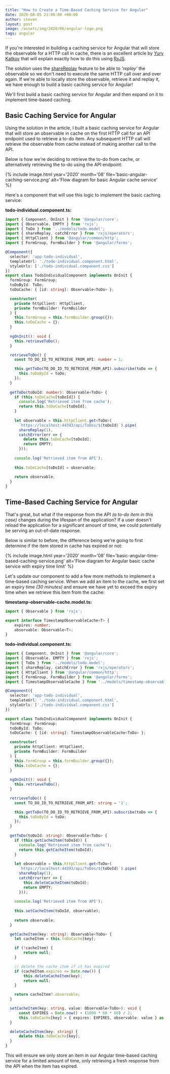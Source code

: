 ```yaml
---
title: "How to Create a Time-Based Caching Service for Angular"
date: 2020-08-05 21:00:00 +00:00
author: steven
layout: post
image: /assets/img/2020/06/angular-logo.png
tags: angular
---
```


If you're interested in building a caching service for Angular that will store the observable for a HTTP call in cache, 
there is an excellent article by [Yury Katkov](https://medium.com/better-programming/how-to-create-a-caching-service-for-angular-bfad6cbe82b0) 
that will explain exactly how to do this using [RxJS](https://rxjs.dev/).

The solution uses the [shareReplay](https://www.learnrxjs.io/learn-rxjs/operators/multicasting/sharereplay) feature to be able to 
*'replay'* the observable so we don't need to execute the same HTTP call over and over again. If we're able to locally store the 
observable, retrieve it and replay it, we have enough to build a basic caching service for Angular!

We'll first build a basic caching service for Angular and then expand on it to implement time-based caching.

## Basic Caching Service for Angular

Using the solution in the article, I built a basic caching service for Angular that will store an observable in cache on the first HTTP call 
for an API endpoint used to retrieve a to-do item. Any subsequent HTTP call will retrieve the observable from cache instead of 
making another call to the API.

Below is how we're deciding to retrieve the to-do from cache, or alternatively retrieving the to-do using the API endpoint:

{%
    include image.html
    year='2020'
    month='08'
    file='basic-angular-caching-service.png'
    alt='Flow diagram for basic Angular cache service'
%}

Here's a component that will use this logic to implement the basic caching service:

**todo-individual.component.ts:**

```typescript
import { Component, OnInit } from '@angular/core';
import { Observable, EMPTY } from 'rxjs';
import { ToDo } from '../models/todo.model';
import { shareReplay, catchError } from 'rxjs/operators';
import { HttpClient } from '@angular/common/http';
import { FormGroup, FormBuilder } from '@angular/forms';

@Component({
  selector: 'app-todo-individual',
  templateUrl: './todo-individual.component.html',
  styleUrls: ['./todo-individual.component.css']
})
export class TodoIndividualComponent implements OnInit {
  formGroup: FormGroup;
  toDoById: ToDo;
  toDoCache: { [id: string]: Observable<ToDo> };

  constructor(
    private httpClient: HttpClient,
    private formBuilder: FormBuilder
  ) {
    this.formGroup = this.formBuilder.group({});
    this.toDoCache = {};
  }
  
  ngOnInit(): void {
    this.retrieveToDo();
  }

  retrieveToDo() {
    const TO_DO_ID_TO_RETRIEVE_FROM_API: number = 1;

    this.getToDo(TO_DO_ID_TO_RETRIEVE_FROM_API).subscribe(toDo => {
      this.toDoById = toDo;
    });
  }
  
  getToDo(toDoId: number): Observable<ToDo> {
    if (this.toDoCache[toDoId]) {
      console.log('Retrieved item from cache');
      return this.toDoCache[toDoId];
    }
    
    let observable = this.httpClient.get<ToDo>(
      `https://localhost:44393/api/ToDos/${toDoId}`).pipe(
      shareReplay(1),
      catchError(err => {
        delete this.toDoCache[toDoId];
        return EMPTY;
      }));
    
    console.log('Retrieved item from API');
    
    this.toDoCache[toDoId] = observable;
    
    return observable;
  }
}
```

## Time-Based Caching Service for Angular

That's great, but what if the response from the API *(a to-do item in this case)* changes during the lifespan of the application? If a 
user doesn't reload the application for a significant amount of time, we could potentially be serving an out-of-date response.

Below is similar to before, the difference being we're going to first determine if the item stored in cache has expired or not:

{%
    include image.html
    year='2020'
    month='08'
    file='basic-angular-time-based-caching-service.png'
    alt='Flow diagram for Angular basic cache service with expiry time limit'
%}

Let's update our component to add a few more methods to implement a time-based caching service. When we add an item to the cache, we first 
set an expiry time *(30 minutes)* and ensure we have yet to exceed the expiry time when we retrieve this item from the cache:

**timestamp-observable-cache.model.ts:**

```typescript
import { Observable } from 'rxjs';

export interface TimestampObservableCache<T> {
    expires: number;
    observable: Observable<T>;
}
```

**todo-individual.component.ts:**

```typescript
import { Component, OnInit } from '@angular/core';
import { Observable, EMPTY } from 'rxjs';
import { ToDo } from '../models/todo.model';
import { shareReplay, catchError } from 'rxjs/operators';
import { HttpClient } from '@angular/common/http';
import { FormGroup, FormBuilder } from '@angular/forms';
import { TimestampObservableCache } from '../models/timestamp-observable-cache.model';

@Component({
  selector: 'app-todo-individual',
  templateUrl: './todo-individual.component.html',
  styleUrls: ['./todo-individual.component.css']
})

export class TodoIndividualComponent implements OnInit {
  formGroup: FormGroup;
  toDoById: ToDo;
  toDoCache: { [id: string]: TimestampObservableCache<ToDo> };

  constructor(
    private httpClient: HttpClient,
    private formBuilder: FormBuilder
  ) {
    this.formGroup = this.formBuilder.group({});
    this.toDoCache = {};
  }
  
  ngOnInit(): void {
    this.retrieveToDo();
  }

  retrieveToDo() {
    const TO_DO_ID_TO_RETRIEVE_FROM_API: string = '1';

    this.getToDo(TO_DO_ID_TO_RETRIEVE_FROM_API).subscribe(toDo => {
      this.toDoById = toDo;
    });
  }
  
  getToDo(toDoId: string): Observable<ToDo> {
    if (this.getCacheItem(toDoId)) {
      console.log('Retrieved item from cache');
      return this.getCacheItem(toDoId);
    }
    
    let observable = this.httpClient.get<ToDo>(
      `https://localhost:44393/api/ToDos/${toDoId}`).pipe(
      shareReplay(1),
      catchError(err => {
        this.deleteCacheItem(toDoId);
        return EMPTY;
      }));
    
    console.log('Retrieved item from API');
    
    this.setCacheItem(toDoId, observable);
    
    return observable;
  }

  getCacheItem(key: string): Observable<ToDo> {
    let cacheItem = this.toDoCache[key];

    if (!cacheItem) {
        return null;
    }

    // delete the cache item if it has expired
    if (cacheItem.expires <= Date.now()) {
        this.deleteCacheItem(key);
        return null;
    }

    return cacheItem?.observable;
  }

  setCacheItem(key: string, value: Observable<ToDo>): void {
      const EXPIRES = Date.now() + (1000 * 60 * 60) / 2;
      this.toDoCache[key] = { expires: EXPIRES, observable: value } as TimestampObservableCache<ToDo>;
  }

  deleteCacheItem(key: string) {
      delete this.toDoCache[key];
  }
}
```

This will ensure we only store an item in our Angular time-based caching service for a limited amount of time, only retrieving a fresh response 
from the API when the item has expired.